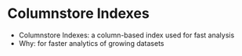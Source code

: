 # Columnstore Indexes
  - Columnstore Indexes: a column-based index used for fast analysis
  - Why: for faster analytics of growing datasets

